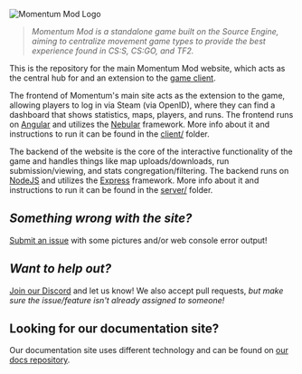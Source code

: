 ![Momentum Mod Logo](client/src/assets/images/site.png)

> *Momentum Mod is a standalone game built on the Source Engine, aiming to centralize movement game types to provide the best experience found in CS:S, CS:GO, and TF2.*

This is the repository for the main Momentum Mod website, which acts as the central hub for and an extension to the [game client](https://github.com/momentum-mod/game). 

The frontend of Momentum's main site acts as the extension to the game, allowing players to log in via Steam (via OpenID), where they can find a dashboard that shows statistics, maps, players, and runs. The frontend runs on [Angular](https://angular.io) and utilizes the [Nebular](https://github.com/akveo/nebular) framework. More info about it and instructions to run it can be found in the [client/](client/) folder.

The backend of the website is the core of the interactive functionality of the game and handles things like map uploads/downloads, run submission/viewing, and stats congregation/filtering. The backend runs on [NodeJS](https://nodejs.org/) and utilizes the [Express](https://expressjs.com/) framework. More info about it and instructions to run it can be found in the [server/](server/) folder.

## *Something wrong with the site?*  
[Submit an issue](https://github.com/momentum-mod/website/issues/new) with some pictures and/or web console error output!

## *Want to help out?*
[Join our Discord](https://discord.gg/wQWkRb6) and let us know! We also accept pull requests, *but make sure the issue/feature isn't already assigned to someone!*

## Looking for our documentation site?
Our documentation site uses different technology and can be found on [our docs repository](https://github.com/momentum-mod/docs).
